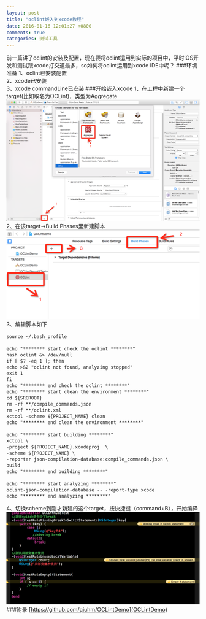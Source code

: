 ```yaml
---
layout: post
title: "oclint嵌入到xcode教程"
date: 2016-01-16 12:01:27 +0800
comments: true
categories: 测试工具
---
```

前一篇讲了oclint的安装及配置，现在要将oclint运用到实际的项目中，平时iOS开发和测试跟xcode打交道最多，so如何将oclint运用到xcode IDE中呢？
###环境准备
1、oclint已安装配置<br>
2、xcode已安装<br>
3、xcode commandLine已安装
###开始嵌入xcode
1、在工程中新建一个target(比如取名为OCLint)，类型为Aggregate<br>
![新建类型为Aggregate的target](../blogpic/oclint/newTarget.png)<br>
2、在该target->Build Phases里新建脚本<br>
![新建script](../blogpic/oclint/newPhase.png)<br>
3、编辑脚本如下<br>


```
source ~/.bash_profile

echo "******** start check the oclint ********"
hash oclint &> /dev/null
if [ $? -eq 1 ]; then
echo >&2 "oclint not found, analyzing stopped"
exit 1
fi
echo "******** end check the oclint ********"
echo "******** start clean the environment ********"
cd ${SRCROOT}
rm -rf **/compile_commands.json
rm -rf **/oclint.xml
xctool -scheme ${PROJECT_NAME} clean
echo "******** end clean the environment ********"

echo "******** start building ********"
xctool \
-project ${PROJECT_NAME}.xcodeproj  \
-scheme ${PROJECT_NAME} \
-reporter json-compilation-database:compile_commands.json \
build
echo "******** end building ********"

echo "******** start analyzing ********"
oclint-json-compilation-database -- -report-type xcode
echo "******** end analyzing ********"
```
4、切换scheme到刚才新建的这个target，按快捷键（command+B），开始编译<br>
![扫描出的警告](../blogpic/oclint/warning.png)<br>
###附录
[https://github.com/qiuhm/OCLintDemo](OCLintDemo)

